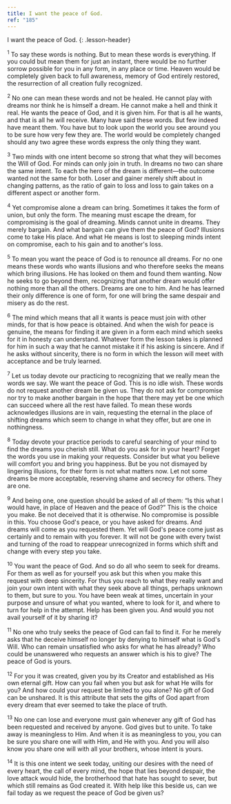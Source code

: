 ```yaml
---
title: I want the peace of God.
ref: "185"
---
```


I want the peace of God.
{: .lesson-header}

<sup>1</sup> To say these words is nothing. But to mean these words is
everything. If you could but mean them for just an instant, there would
be no further sorrow possible for you in any form, in any place or time.
Heaven would be completely given back to full awareness, memory of God
entirely restored, the resurrection of all creation fully recognized.

<sup>2</sup> No one can mean these words and not be healed. He cannot
play with dreams nor think he is himself a dream. He cannot make a hell
and think it real. He wants the peace of God, and it is given him. For
that is all he wants, and that is all he will receive. Many have said
these words. But few indeed have meant them. You have but to look upon
the world you see around you to be sure how very few they are. The world
would be completely changed should any two agree these words express the
only thing they want.

<sup>3</sup> Two minds with one intent become so strong that what they
will becomes the Will of God. For minds can only join in truth. In
dreams no two can share the same intent. To each the hero of the dream
is different—the outcome wanted not the same for both. Loser and gainer
merely shift about in changing patterns, as the ratio of gain to loss
and loss to gain takes on a different aspect or another form.

<sup>4</sup> Yet compromise alone a dream can bring. Sometimes it takes
the form of union, but only the form. The meaning must escape the dream,
for compromising is the goal of dreaming. Minds cannot unite in dreams.
They merely bargain. And what bargain can give them the peace of God?
Illusions come to take His place. And what He means is lost to sleeping
minds intent on compromise, each to his gain and to another's loss.

<sup>5</sup> To mean you want the peace of God is to renounce all
dreams. For no one means these words who wants illusions and who
therefore seeks the means which bring illusions. He has looked on them
and found them wanting. Now he seeks to go beyond them, recognizing that
another dream would offer nothing more than all the others. Dreams are
one to him. And he has learned their only difference is one of form, for
one will bring the same despair and misery as do the rest.

<sup>6</sup> The mind which means that all it wants is peace must join
with other minds, for that is how peace is obtained. And when the wish
for peace is genuine, the means for finding it are given in a form each
mind which seeks for it in honesty can understand. Whatever form the
lesson takes is planned for him in such a way that he cannot mistake it
if his asking is sincere. And if he asks without sincerity, there is no
form in which the lesson will meet with acceptance and be truly learned.

<sup>7</sup> Let us today devote our practicing to recognizing that we
really mean the words we say. We want the peace of God. This is no idle
wish. These words do not request another dream be given us. They do not
ask for compromise nor try to make another bargain in the hope that
there may yet be one which can succeed where all the rest have failed.
To mean these words acknowledges illusions are in vain, requesting the
eternal in the place of shifting dreams which seem to change in what
they offer, but are one in nothingness.

<sup>8</sup> Today devote your practice periods to careful searching of
your mind to find the dreams you cherish still. What do you ask for in
your heart? Forget the words you use in making your requests. Consider
but what you believe will comfort you and bring you happiness. But be
you not dismayed by lingering illusions, for their form is not what
matters now. Let not some dreams be more acceptable, reserving shame and
secrecy for others. They are one.

<sup>9</sup> And being one, one question should be asked of all of them:
“Is this what I would have, in place of Heaven and the peace of God?”
This is the choice you make. Be not deceived that it is otherwise. No
compromise is possible in this. You choose God's peace, or you have
asked for dreams. And dreams will come as you requested them. Yet will
God's peace come just as certainly and to remain with you forever. It
will not be gone with every twist and turning of the road to reappear
unrecognized in forms which shift and change with every step you take.

<sup>10</sup> You want the peace of God. And so do all who seem to seek
for dreams. For them as well as for yourself you ask but this when you
make this request with deep sincerity. For thus you reach to what they
really want and join your own intent with what they seek above all
things, perhaps unknown to them, but sure to you. You have been weak at
times, uncertain in your purpose and unsure of what you wanted, where to
look for it, and where to turn for help in the attempt. Help has been
given you. And would you not avail yourself of it by sharing it?

<sup>11</sup> No one who truly seeks the peace of God can fail to find
it. For he merely asks that he deceive himself no longer by denying to
himself what is God's Will. Who can remain unsatisfied who asks for what
he has already? Who could be unanswered who requests an answer which is
his to give? The peace of God is yours.

<sup>12</sup> For you it was created, given you by its Creator and
established as His own eternal gift. How can you fail when you but ask
for what He wills for you? And how could your request be limited to you
alone? No gift of God can be unshared. It is this attribute that sets
the gifts of God apart from every dream that ever seemed to take the
place of truth.

<sup>13</sup> No one can lose and everyone must gain whenever any gift
of God has been requested and received by anyone. God gives but to
unite. To take away is meaningless to Him. And when it is as meaningless
to you, you can be sure you share one will with Him, and He with you.
And you will also know you share one will with all your brothers, whose
intent is yours.

<sup>14</sup> It is this one intent we seek today, uniting our desires
with the need of every heart, the call of every mind, the hope that lies
beyond despair, the love attack would hide, the brotherhood that hate
has sought to sever, but which still remains as God created it. With
help like this beside us, can we fail today as we request the peace of
God be given us?

